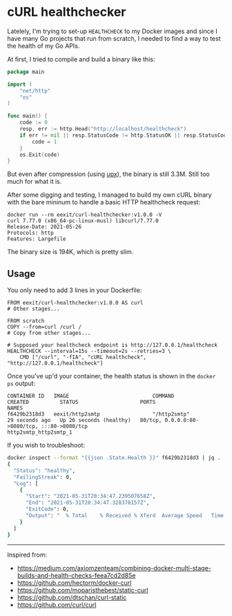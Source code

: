# cURL healthchecker

Latelely, I'm trying to set-up `HEALTHCHECK` to my Docker images and since I have many Go projects that run from scratch, I needed to find a way to test the health of my Go APIs.

At first, I tried to compile and build a binary like this:

```go
package main

import (
	"net/http"
	"os"
)

func main() {
	code := 0
	resp, err := http.Head("http://localhost/healthcheck")
	if err != nil || resp.StatusCode != http.StatusOK || resp.StatusCode != http.StatusNoContent {
		code = 1
	}
	os.Exit(code)
}
```

But even after compression (using [upx](https://upx.github.io/)), the binary is still 3.3M. Still too much for what it is.

After some digging and testing, I managed to build my own cURL binary with the bare mininum to handle a basic HTTP healthcheck request:

```
docker run --rm eexit/curl-healthchecker:v1.0.0 -V
curl 7.77.0 (x86_64-pc-linux-musl) libcurl/7.77.0
Release-Date: 2021-05-26
Protocols: http
Features: Largefile
```

The binary size is 194K, which is pretty slim.

## Usage

You only need to add 3 lines in your Dockerfile:

```docke
FROM eexit/curl-healthchecker:v1.0.0 AS curl
# Other stages...

FROM scratch
COPY --from=curl /curl /
# Copy from other stages...

# Supposed your healthcheck endpoint is http://127.0.0.1/healthcheck
HEALTHCHECK --interval=15s --timeout=2s --retries=3 \
    CMD ["/curl", "-fIA", "cURL healthcheck", "http://127.0.0.1/healthcheck"]
```

Once you've up'd your container, the  health status is shown in the `docker ps` output:

```
CONTAINER ID   IMAGE                           COMMAND                  CREATED          STATUS                    PORTS                                                                                  NAMES
f6429b2318d3   eexit/http2smtp                 "/http2smtp"             29 seconds ago   Up 26 seconds (healthy)   80/tcp, 0.0.0.0:80->8080/tcp, :::80->8080/tcp                                          http2smtp_http2smtp_1
```

If you wish to troubleshoot:

```bash
docker inspect --format "{{json .State.Health }}" f6429b2318d3 | jq .
{
  "Status": "healthy",
  "FailingStreak": 0,
  "Log": [
    {
      "Start": "2021-05-31T20:34:47.239507658Z",
      "End": "2021-05-31T20:34:47.328378157Z",
      "ExitCode": 0,
      "Output": "  % Total    % Received % Xferd  Average Speed   Time    Time     Time  Current\n                                 Dload  Upload   Total   Spent    Left  Speed\n\r  0     0    0     0    0     0      0      0 --:--:-- --:--:-- --:--:--     0\r  0    25    0     0    0     0      0      0 --:--:-- --:--:-- --:--:--     0\nHTTP/1.1 200 OK\r\nContent-Type: application/json\r\nDate: Mon, 31 May 2021 20:34:47 GMT\r\nContent-Length: 25\r\n\r\n"
    }
  ]
}
```



---

Inspired from:

- https://medium.com/axiomzenteam/combining-docker-multi-stage-builds-and-health-checks-feea7cd2d85e
- https://github.com/hectorm/docker-curl
- https://github.com/moparisthebest/static-curl
- https://github.com/dtschan/curl-static
- https://github.com/curl/curl

